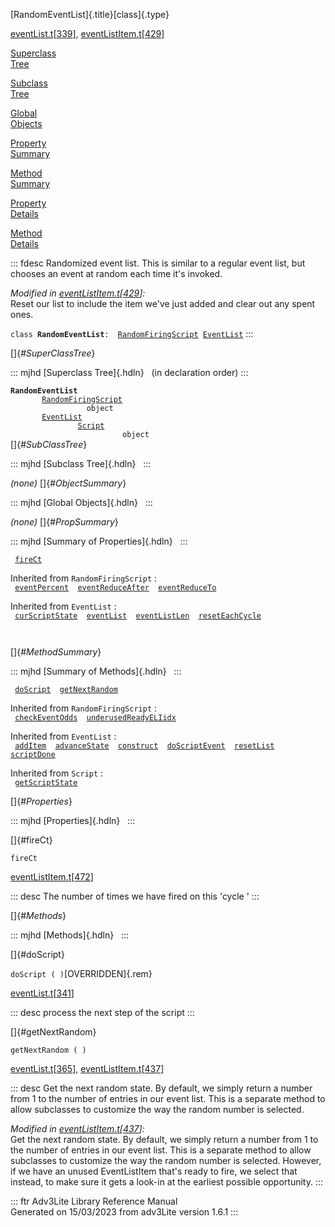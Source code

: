 [RandomEventList]{.title}[class]{.type}

[eventList.t](../file/eventList.t.html)\[[339](../source/eventList.t.html#339)\],
[eventListItem.t](../file/eventListItem.t.html)\[[429](../source/eventListItem.t.html#429)\]

[Superclass\
Tree](#_SuperClassTree_)

[Subclass\
Tree](#_SubClassTree_)

[Global\
Objects](#_ObjectSummary_)

[Property\
Summary](#_PropSummary_)

[Method\
Summary](#_MethodSummary_)

[Property\
Details](#_Properties_)

[Method\
Details](#_Methods_)

::: fdesc
Randomized event list. This is similar to a regular event list, but
chooses an event at random each time it\'s invoked.

*Modified in
[eventListItem.t](../file/eventListItem.t.html)\[[429](../source/eventListItem.t.html#429)\]:*\
Reset our list to include the item we\'ve just added and clear out any
spent ones.

`class `**`RandomEventList`**` :   `[`RandomFiringScript`](../object/RandomFiringScript.html)`   `[`EventList`](../object/EventList.html)
:::

[]{#_SuperClassTree_}

::: mjhd
[Superclass Tree]{.hdln}   (in declaration order)
:::

**`RandomEventList`**\
`         `[`RandomFiringScript`](../object/RandomFiringScript.html)\
`                 object`\
`         `[`EventList`](../object/EventList.html)\
`                 `[`Script`](../object/Script.html)\
`                         object`\
[]{#_SubClassTree_}

::: mjhd
[Subclass Tree]{.hdln}  
:::

*(none)* []{#_ObjectSummary_}

::: mjhd
[Global Objects]{.hdln}  
:::

*(none)* []{#_PropSummary_}

::: mjhd
[Summary of Properties]{.hdln}  
:::

` `[`fireCt`](#fireCt)`  `

Inherited from `RandomFiringScript` :\
` `[`eventPercent`](../object/RandomFiringScript.html#eventPercent)`  `[`eventReduceAfter`](../object/RandomFiringScript.html#eventReduceAfter)`  `[`eventReduceTo`](../object/RandomFiringScript.html#eventReduceTo)`  `

Inherited from `EventList` :\
` `[`curScriptState`](../object/EventList.html#curScriptState)`  `[`eventList`](../object/EventList.html#eventList)`  `[`eventListLen`](../object/EventList.html#eventListLen)`  `[`resetEachCycle`](../object/EventList.html#resetEachCycle)`  `

` `

[]{#_MethodSummary_}

::: mjhd
[Summary of Methods]{.hdln}  
:::

` `[`doScript`](#doScript)`  `[`getNextRandom`](#getNextRandom)`  `

Inherited from `RandomFiringScript` :\
` `[`checkEventOdds`](../object/RandomFiringScript.html#checkEventOdds)`  `[`underusedReadyELIidx`](../object/RandomFiringScript.html#underusedReadyELIidx)`  `

Inherited from `EventList` :\
` `[`addItem`](../object/EventList.html#addItem)`  `[`advanceState`](../object/EventList.html#advanceState)`  `[`construct`](../object/EventList.html#construct)`  `[`doScriptEvent`](../object/EventList.html#doScriptEvent)`  `[`resetList`](../object/EventList.html#resetList)`  `[`scriptDone`](../object/EventList.html#scriptDone)`  `

Inherited from `Script` :\
` `[`getScriptState`](../object/Script.html#getScriptState)`  `

[]{#_Properties_}

::: mjhd
[Properties]{.hdln}  
:::

[]{#fireCt}

`fireCt`

[eventListItem.t](../file/eventListItem.t.html)\[[472](../source/eventListItem.t.html#472)\]

::: desc
The number of times we have fired on this \'cycle \'
:::

[]{#_Methods_}

::: mjhd
[Methods]{.hdln}  
:::

[]{#doScript}

`doScript ( )`[OVERRIDDEN]{.rem}

[eventList.t](../file/eventList.t.html)\[[341](../source/eventList.t.html#341)\]

::: desc
process the next step of the script
:::

[]{#getNextRandom}

`getNextRandom ( )`

[eventList.t](../file/eventList.t.html)\[[365](../source/eventList.t.html#365)\],
[eventListItem.t](../file/eventListItem.t.html)\[[437](../source/eventListItem.t.html#437)\]

::: desc
Get the next random state. By default, we simply return a number from 1
to the number of entries in our event list. This is a separate method to
allow subclasses to customize the way the random number is selected.

*Modified in
[eventListItem.t](../file/eventListItem.t.html)\[[437](../source/eventListItem.t.html#437)\]:*\
Get the next random state. By default, we simply return a number from 1
to the number of entries in our event list. This is a separate method to
allow subclasses to customize the way the random number is selected.
However, if we have an unused EventListItem that\'s ready to fire, we
select that instead, to make sure it gets a look-in at the earliest
possible opportunity.
:::

::: ftr
Adv3Lite Library Reference Manual\
Generated on 15/03/2023 from adv3Lite version 1.6.1
:::
